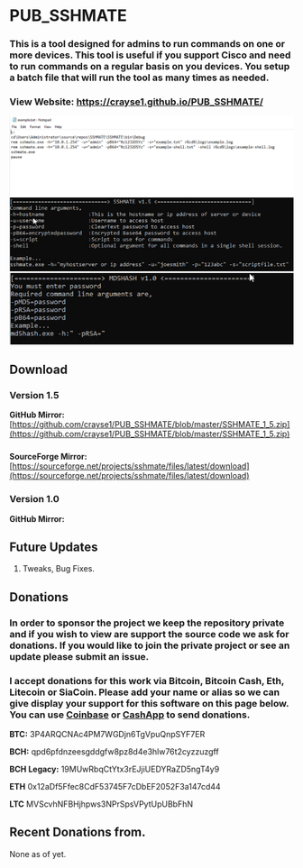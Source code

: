 # PUB_SSHMATE
### This is a tool designed for admins to run commands on one or more devices. This tool is useful if you support Cisco and need to run commands on a regular basis on you devices. You setup a batch file that will run the tool as many times as needed.

### View Website: https://crayse1.github.io/PUB_SSHMATE/

![SSHMATE1](https://github.com/crayse1/PUB_SSHMATE/blob/master/SSHMATE1.png "SSHMATE1")
![SSHMATE2](https://github.com/crayse1/PUB_SSHMATE/blob/master/SSHMATE2.png "SSHMATE2")
![SSHMATE3](https://github.com/crayse1/PUB_SSHMATE/blob/master/SSHMATE3.png "SSHMATE3")


## Download

### Version 1.5
**GitHub Mirror:**  [https://github.com/crayse1/PUB_SSHMATE/blob/master/SSHMATE_1_5.zip](https://github.com/crayse1/PUB_SSHMATE/blob/master/SSHMATE_1_5.zip)

###
**SourceForge Mirror:** [https://sourceforge.net/projects/sshmate/files/latest/download](https://sourceforge.net/projects/sshmate/files/latest/download)

### Version 1.0
**GitHub Mirror:**   


## Future Updates
1.	Tweaks, Bug Fixes.

## Donations

### In order to sponsor the project we keep the repository private and if you wish to view are support the source code we ask for donations. If you would like to join the private project or see an update please submit an issue. 

### I accept donations for this work via Bitcoin, Bitcoin Cash, Eth, Litecoin or SiaCoin. Please add your name or alias so we can give display your support for this software on this page below. You can  use [Coinbase](https://www.coinbase.com) or [CashApp](https://cash.me/$minezus) to send donations.

**BTC:**    	  3P4ARQCNAc4PM7WGDjn6TgVpuQnpSYF7ER	

**BCH:**    	  qpd6pfdnzeesgddgfw8pz8d4e3hlw76t2cyzzuzgff	  

**BCH Legacy:** 19MUwRbqCtYtx3rEJjiUEDYRaZD5ngT4y9

**ETH**	        0x12aDf5Ffec8CdF53745F7cDbEF2052F3a147cd44	

**LTC**	        MVScvhNFBHjhpws3NPrSpsVPytUpUBbFhN	

## Recent Donations from.
None as of yet.
